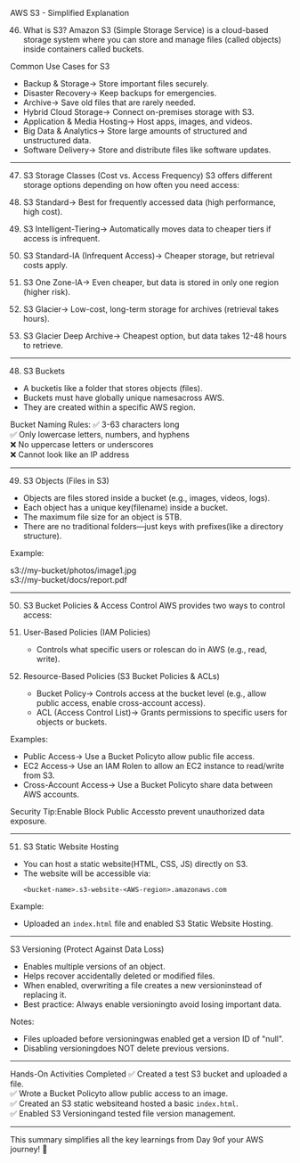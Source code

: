 AWS S3 - Simplified Explanation 

46. What is S3? 
Amazon S3 (Simple Storage Service) is a cloud-based storage system where you can store and manage files (called objects) inside containers called buckets.  

Common Use Cases for S3 
- Backup & Storage→ Store important files securely.  
- Disaster Recovery→ Keep backups for emergencies.  
- Archive→ Save old files that are rarely needed.  
- Hybrid Cloud Storage→ Connect on-premises storage with S3.  
- Application & Media Hosting→ Host apps, images, and videos.  
- Big Data & Analytics→ Store large amounts of structured and unstructured data.  
- Software Delivery→ Store and distribute files like software updates.  

---

47. S3 Storage Classes (Cost vs. Access Frequency) 
    S3 offers different storage options depending on how often you need access:  

1. S3 Standard→ Best for frequently accessed data (high performance, high cost).  
2. S3 Intelligent-Tiering→ Automatically moves data to cheaper tiers if access is infrequent.  
3. S3 Standard-IA (Infrequent Access)→ Cheaper storage, but retrieval costs apply.  
4. S3 One Zone-IA→ Even cheaper, but data is stored in only one region (higher risk).  
5. S3 Glacier→ Low-cost, long-term storage for archives (retrieval takes hours).  
6. S3 Glacier Deep Archive→ Cheapest option, but data takes 12-48 hours to retrieve.  

---

48. S3 Buckets 
- A bucketis like a folder that stores objects (files).  
- Buckets must have globally unique namesacross AWS.  
- They are created within a specific AWS region.  

Bucket Naming Rules: 
✅ 3-63 characters long  
✅ Only lowercase letters, numbers, and hyphens  
❌ No uppercase letters or underscores  
❌ Cannot look like an IP address  

---

49. S3 Objects (Files in S3) 
- Objects are files stored inside a bucket (e.g., images, videos, logs).  
- Each object has a unique key(filename) inside a bucket.  
- The maximum file size for an object is 5TB.  
- There are no traditional folders—just keys with prefixes(like a directory structure).  

Example:  

s3://my-bucket/photos/image1.jpg  
s3://my-bucket/docs/report.pdf  


---

50. S3 Bucket Policies & Access Control 
AWS provides two ways to control access:  

1. User-Based Policies (IAM Policies) 
   - Controls what specific users or rolescan do in AWS (e.g., read, write).  

2. Resource-Based Policies (S3 Bucket Policies & ACLs) 
   - Bucket Policy→ Controls access at the bucket level (e.g., allow public access, enable cross-account access).  
   - ACL (Access Control List)→ Grants permissions to specific users for objects or buckets.  

Examples: 
- Public Access→ Use a Bucket Policyto allow public file access.  
- EC2 Access→ Use an IAM Rolen to allow an EC2 instance to read/write from S3.  
- Cross-Account Access→ Use a Bucket Policyto share data between AWS accounts.  

Security Tip:Enable Block Public Accessto prevent unauthorized data exposure.  

---

51. S3 Static Website Hosting 
- You can host a static website(HTML, CSS, JS) directly on S3.  
- The website will be accessible via:  
  ```
  <bucket-name>.s3-website-<AWS-region>.amazonaws.com  
  ```

Example: 
- Uploaded an `index.html` file and enabled S3 Static Website Hosting.  

---

S3 Versioning (Protect Against Data Loss) 
- Enables multiple versions of an object.  
- Helps recover accidentally deleted or modified files.  
- When enabled, overwriting a file creates a new versioninstead of replacing it.  
- Best practice: Always enable versioningto avoid losing important data.  

Notes: 
- Files uploaded before versioningwas enabled get a version ID of "null".  
- Disabling versioningdoes NOT delete previous versions.  

---

Hands-On Activities Completed 
✅ Created a test S3 bucket and uploaded a file.  
✅ Wrote a Bucket Policyto allow public access to an image.  
✅ Created an S3 static websiteand hosted a basic `index.html`.  
✅ Enabled S3 Versioningand tested file version management.  

---

This summary simplifies all the key learnings from Day 9of your AWS journey! 🚀


